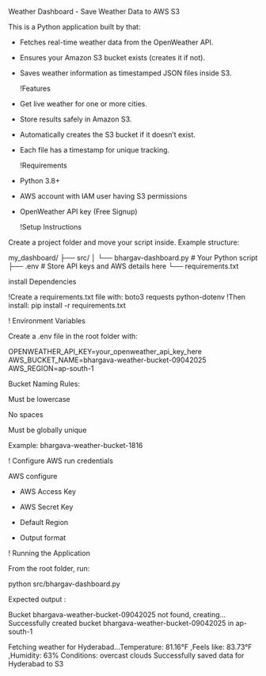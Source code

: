 Weather Dashboard - Save Weather Data to AWS S3


This is a Python application built by that:

* Fetches real-time weather data from the OpenWeather API.

* Ensures your Amazon S3 bucket exists (creates it if not).

* Saves weather information as timestamped JSON files inside S3.

   !Features

* Get live weather for one or more cities.

* Store results safely in Amazon S3.

* Automatically creates the S3 bucket if it doesn’t exist.

* Each file has a timestamp for unique tracking.

   !Requirements

* Python 3.8+

* AWS account with IAM user having S3 permissions

* OpenWeather API key (Free Signup)

   !Setup Instructions

Create a project folder and move your script inside. Example structure:

my_dashboard/
├── src/
│   └── bhargav-dashboard.py    # Your Python script
├── .env                        # Store API keys and AWS details here
└── requirements.txt

 install Dependencies

!Create a requirements.txt file with:
    boto3
    requests
    python-dotenv
!Then install:
  pip install -r requirements.txt

! Environment Variables

Create a .env file in the root folder with:

OPENWEATHER_API_KEY=your_openweather_api_key_here
AWS_BUCKET_NAME=bhargava-weather-bucket-09042025
AWS_REGION=ap-south-1


 Bucket Naming Rules:

Must be lowercase

No spaces

Must be globally unique

Example: bhargava-weather-bucket-1816

! Configure AWS  run credentials 
   
   AWS configure

* AWS Access Key

* AWS Secret Key

* Default Region

* Output format
 
! Running the Application

From the root folder, run:

python src/bhargav-dashboard.py

 Expected output :

Bucket bhargava-weather-bucket-09042025 not found, creating...
Successfully created bucket bhargava-weather-bucket-09042025 in ap-south-1

Fetching weather for Hyderabad...Temperature: 81.16°F ,Feels like: 83.73°F ,Humidity: 63%
Conditions: overcast clouds
Successfully saved data for Hyderabad to S3

